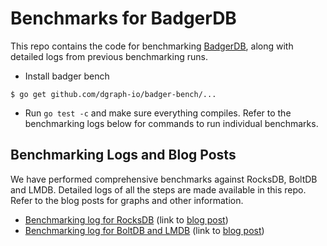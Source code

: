 # Benchmarks for BadgerDB
This repo contains the code for benchmarking [BadgerDB], along with detailed logs from previous benchmarking runs.

[BadgerDB]:https://github.com/dgraph-io/badger

- Install badger bench

```
$ go get github.com/dgraph-io/badger-bench/...
```

- Run  `go test -c` and make sure everything compiles. Refer to the benchmarking logs below for commands to run individual benchmarks.

## Benchmarking Logs and Blog Posts
We have performed comprehensive benchmarks against RocksDB, BoltDB and LMDB.
Detailed logs of all the steps are made available in this repo. Refer to the 
blog posts for graphs and other information.

* [Benchmarking log for RocksDB](https://github.com/dgraph-io/badger-bench/blob/master/BENCH-rocks.txt) (link to [blog post](https://blog.dgraph.io/post/badger/))
* [Benchmarking log for BoltDB and LMDB](https://github.com/dgraph-io/badger-bench/blob/master/BENCH-lmdb-bolt.md) (link to [blog post](https://blog.dgraph.io/post/badger-lmdb-boltdb/))

